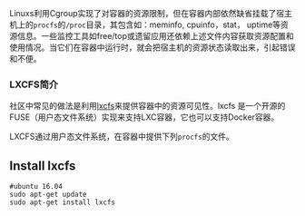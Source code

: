 Linuxs利用Cgroup实现了对容器的资源限制，但在容器内部依然缺省挂载了宿主机上的`procfs`的`/proc`目录，其包含如：meminfo, cpuinfo，stat， uptime等资源信息。一些监控工具如free/top或遗留应用还依赖上述文件内容获取资源配置和使用情况。当它们在容器中运行时，就会把宿主机的资源状态读取出来，引起错误和不便。

### LXCFS简介

社区中常见的做法是利用[lxcfs](https://yq.aliyun.com/go/articleRenderRedirect?url=https://github.com/lxc/lxcfs)来提供容器中的资源可见性。lxcfs 是一个开源的FUSE（用户态文件系统）实现来支持LXC容器，它也可以支持Docker容器。

LXCFS通过用户态文件系统，在容器中提供下列`procfs`的文件。
## Install lxcfs
```
#ubuntu 16.04
sudo apt-get update
sudo apt-get install lxcfs
```